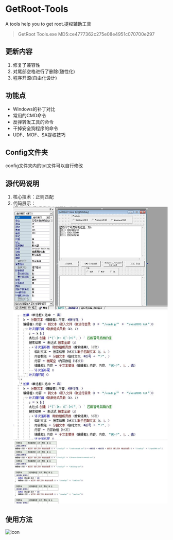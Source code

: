 # GetRoot-Tools
A tools help you to get root.提权辅助工具
> GetRoot Tools.exe MD5:ce4777362c275e08e4951c070700e297

## 更新内容
1. 修复了兼容性
2. 对尾部空格进行了删除(随性化)
3. 程序开源(自由化设计)

## 功能点
* Windows的补丁对比
* 常用的CMD命令
* 反弹转发工具的命令
* 干掉安全狗程序的命令
* UDF、MOF、SA提权技巧

## Config文件夹
config文件夹内的txt文件可以自行修改

## 源代码说明
1. 核心技术：正则匹配
2. 代码展示：
![icon](./0.jpg)
![icon](./1.jpg)
![icon](./2.jpg)

## 使用方法
![icon](./use.gif)
